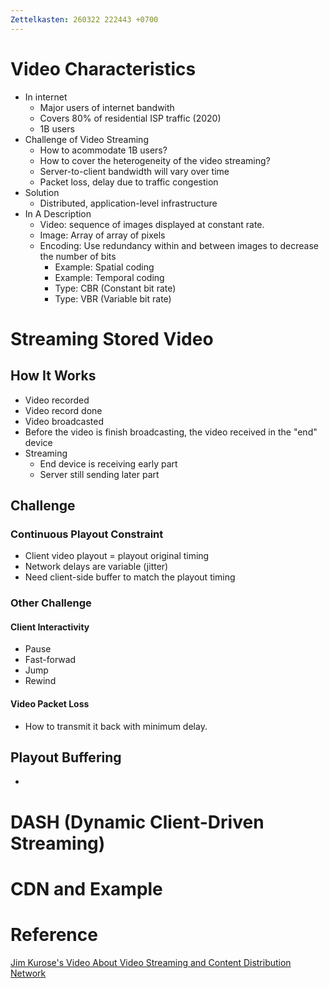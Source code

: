```yaml
---
Zettelkasten: 260322 222443 +0700
---
```

# Video Characteristics
* In internet
	* Major users of internet bandwith
	* Covers 80% of residential ISP traffic (2020)
	* 1B users
* Challenge of Video Streaming
	* How to acommodate 1B users?
	* How to cover the heterogeneity of the video streaming?
	* Server-to-client bandwidth will vary over time
	* Packet loss, delay due to traffic congestion
* Solution
	* Distributed, application-level infrastructure
* In A Description
	* Video: sequence of images displayed at constant rate.
	* Image: Array of array of pixels
	* Encoding: Use redundancy within and between images to decrease the number of bits
		* Example: Spatial coding
		* Example: Temporal coding
		* Type: CBR (Constant bit rate)
		* Type: VBR (Variable bit rate)

# Streaming Stored Video
## How It Works
* Video recorded
* Video record done
* Video broadcasted
* Before the video is finish broadcasting, the video received in the "end" device
* Streaming
	* End device is receiving early part
	* Server still sending later part

## Challenge
### Continuous Playout Constraint
* Client video playout = playout original timing
* Network delays are variable (jitter)
* Need client-side buffer to match the playout timing

### Other Challenge
#### Client Interactivity
* Pause
* Fast-forwad
* Jump
* Rewind

#### Video Packet Loss
* How to transmit it back with minimum delay.

##  Playout Buffering
* 
# DASH (Dynamic Client-Driven Streaming)
# CDN and Example

# Reference
[Jim Kurose's Video About Video Streaming and Content Distribution Network](https://www.youtube.com/watch?v=ak5bbb-xHLI)

